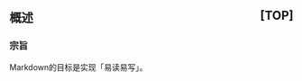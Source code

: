 
## <a name="ch1">概述</a><a style="float:right;text-decoration:none;" href="#index">[TOP]</a>
### <a name="ch1.1">宗旨</a>

Markdown的目标是实现「易读易写」。
